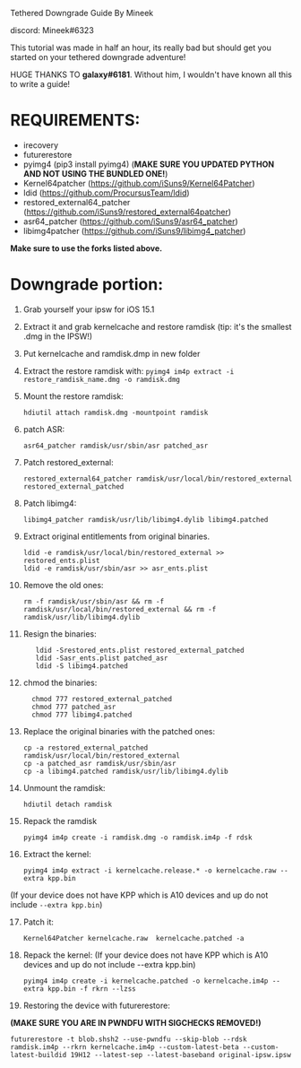 Tethered Downgrade Guide
By Mineek

discord: Mineek#6323

This tutorial was made in half an hour, its really bad but should get you started on your tethered downgrade adventure!

HUGE THANKS TO **galaxy#6181**. Without him, I wouldn't have known all this to write a guide!

# REQUIREMENTS:
- irecovery
- futurerestore
- pyimg4 (pip3 install pyimg4) (**MAKE SURE YOU UPDATED PYTHON AND NOT USING THE BUNDLED ONE!**)
- Kernel64patcher (https://github.com/iSuns9/Kernel64Patcher)
- ldid (https://github.com/ProcursusTeam/ldid)
- restored_external64_patcher (https://github.com/iSuns9/restored_external64patcher)
- asr64_patcher (https://github.com/iSuns9/asr64_patcher)
- libimg4patcher (https://github.com/iSuns9/libimg4_patcher)

**Make sure to use the forks listed above.**

# Downgrade portion:

1. Grab yourself your ipsw for iOS 15.1
2. Extract it and grab kernelcache and restore ramdisk (tip: it's the smallest .dmg in the IPSW!)
3. Put kernelcache and ramdisk.dmp in new folder
4. Extract the restore ramdisk with: `pyimg4 im4p extract -i restore_ramdisk_name.dmg -o ramdisk.dmg`
5. Mount the restore ramdisk: 


	   hdiutil attach ramdisk.dmg -mountpoint ramdisk


6. patch ASR: 
          
       asr64_patcher ramdisk/usr/sbin/asr patched_asr
        


7. Patch restored_external: 


	   restored_external64_patcher ramdisk/usr/local/bin/restored_external restored_external_patched


9. Patch libimg4: 
          
	  
       libimg4_patcher ramdisk/usr/lib/libimg4.dylib libimg4.patched
          
	  
10. Extract original entitlements from original binaries.
            
        ldid -e ramdisk/usr/local/bin/restored_external >> restored_ents.plist
        ldid -e ramdisk/usr/sbin/asr >> asr_ents.plist
            


11. Remove the old ones: 


        rm -f ramdisk/usr/sbin/asr && rm -f ramdisk/usr/local/bin/restored_external && rm -f ramdisk/usr/lib/libimg4.dylib


12. Resign the binaries: 


	       ldid -Srestored_ents.plist restored_external_patched
	       ldid -Sasr_ents.plist patched_asr
	       ldid -S libimg4.patched


13. chmod the binaries: 


	      chmod 777 restored_external_patched
	      chmod 777 patched_asr
	      chmod 777 libimg4.patched


14. Replace the original binaries with the patched ones: 


		cp -a restored_external_patched ramdisk/usr/local/bin/restored_external
		cp -a patched_asr ramdisk/usr/sbin/asr
		cp -a libimg4.patched ramdisk/usr/lib/libimg4.dylib


14. Unmount the ramdisk: 


		hdiutil detach ramdisk


15. Repack the ramdisk 


		pyimg4 im4p create -i ramdisk.dmg -o ramdisk.im4p -f rdsk


16. Extract the kernel:
	

	    pyimg4 im4p extract -i kernelcache.release.* -o kernelcache.raw --extra kpp.bin 


(If your device does not have KPP which is A10 devices and up do not include `--extra kpp.bin`)

17. Patch it: 


	    Kernel64Patcher kernelcache.raw  kernelcache.patched -a


18. Repack the kernel:
(If your device does not have KPP which is A10 devices and up do not include --extra kpp.bin)


	    pyimg4 im4p create -i kernelcache.patched -o kernelcache.im4p --extra kpp.bin -f rkrn --lzss

19. Restoring the device with futurerestore:

**(MAKE SURE YOU ARE IN PWNDFU WITH SIGCHECKS REMOVED!)**


    futurerestore -t blob.shsh2 --use-pwndfu --skip-blob --rdsk ramdisk.im4p --rkrn kernelcache.im4p --custom-latest-beta --custom-latest-buildid 19H12 --latest-sep --latest-baseband original-ipsw.ipsw
